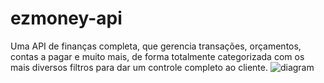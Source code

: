 # ezmoney-api
Uma API de finanças completa, que gerencia transações, orçamentos, contas a pagar e muito mais, de forma totalmente categorizada com os mais diversos filtros para dar um controle completo ao cliente.
![diagram](https://user-images.githubusercontent.com/53953937/194767103-9e6b5028-f8bc-4595-ad24-327ae2882593.jpeg)
